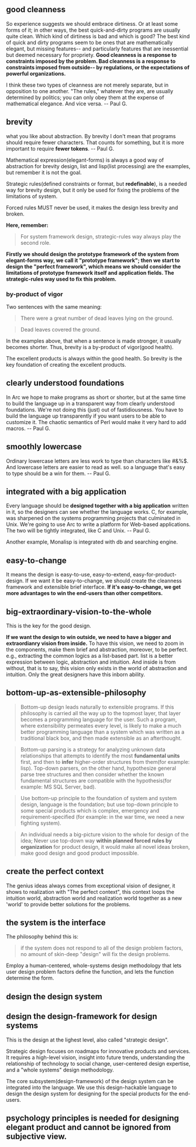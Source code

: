 
## good cleanness
So experience suggests we should embrace dirtiness. 
Or at least some forms of it; in other ways, the best quick-and-dirty programs are usually quite clean. 
Which kind of dirtiness is bad and which is good? The best kind of quick and dirty programs seem to be ones 
that are mathematically elegant, but missing features-- and particularly features that are inessential 
but deemed necessary for propriety. **Good cleanness is a response to constraints imposed by the problem. 
Bad cleanness is a response to constraints imposed from outside-- by regulations, or the expectations of 
powerful organizations.**

I think these two types of cleanness are not merely separate, but in opposition to one another. 
"The rules," whatever they are, are usually determined by politics; 
you can only obey them at the expense of mathematical elegance. And vice versa. -- Paul G.


## brevity 
what you like about abstraction.
By brevity I don't mean that programs should require fewer characters. 
That counts for something, but it is more important to require **fewer tokens**. -- Paul G.

Mathematical expression(elegant-forms) is always a good way of abstraction for brevity design, 
list and lisp(list processing) are the examples, but remember it is not the goal.

Strategic rules(defined constraints or format, but **redefinable**), is a needed way for brevity design, 
but it only be used for fixing the problems of the limitations of system.

Forced rules MUST never be used, it makes the design less brevity and broken.

**Here, remember:**
> For system framework design, strategic-rules way always play the second role.

**Firstly we should design the prototype framework of the system from elegant-forms way,
we call it "prototype framework"; then we start to design the "perfect framework",
which means we should consider the limitations of prototype framework itself and application fields.
The strategic-rules way used to fix this problem.**


### by-product of vigor
Two sentences with the same meaning:

> There were a great number of dead leaves lying on the ground.

> Dead leaves covered the ground.

In the examples above, that when a sentence is made stronger, it usually becomes shorter.
Thus, brevity is a by-product of vigor(good health).

The excellent products is always within the good health.
So brevity is the key foundation of creating the excellent products.


## clearly understood foundations
In Arc we hope to make programs as short or shorter, but at the same time to build 
the language up in a transparent way from clearly understood foundations. 
We're not doing this (just) out of fastidiousness. You have to build the language 
up transparently if you want users to be able to customize it. 
The chaotic semantics of Perl would make it very hard to add macros.  -- Paul G.


## smoothly lowercase
Ordinary lowercase letters are less work to type than characters like #&%$. 
And lowercase letters are easier to read as well. 
so a language that's easy to type should be a win for them.  -- Paul G.


## integrated with a big application
Every language should be **designed together with a big application** written in it, 
so the designers can see whether the language works. C, for example, 
was sharpened on the systems programming projects that culminated in Unix. 
We're going to use Arc to write a platform for Web-based applications. 
The two will be tightly integrated, like C and Unix.  -- Paul G.

Another example, Monalisp is integrated with db and searching engine.


## easy-to-change
It means the design is easy-to-use, easy-to-extend, easy-for-product-design.
If we want it be easy-to-change, we should create the cleanness framework and extensible brief interface.
**If it's easy-to-change, we get more advantages to win the end-users than other competitors.**


## big-extraordinary-vision-to-the-whole
This is the key for the good design.

**If we want the design to win outside, we need to have a bigger and extraordianry vision from inside.**
To have this vision, we need to zoom in the components, make them brief and abstraction, moreover, to be perfect.
e.g., extracting the common logics as a list-based part.
list is a better expression between logic, abstraction and intuition.
And inside is from without, that is to say, this vision only exists in the world of abstraction and intuition.
Only the great designers have this inborn ability.


## bottom-up-as-extensible-philosophy
> Bottom-up design leads naturally to extensible programs.
If this philosophy is carried all the way up to the topmost layer, that layer becomes 
a programming language for the user. Such a program, where extensibility permeates every level, 
is likely to make a much better programming language than a system which was written 
as a traditional black box, and then made extensible as an afterthought.

> Bottom-up parsing is a strategy for analyzing unknown data relationships that attempts 
to identify the most **fundamental units** first, and then to **infer** higher-order 
structures from them(for example: lisp). Top-down parsers, on the other hand, hypothesize 
general parse tree structures and then consider whether the known fundamental structures 
are compatible with the hypothesis(for example: MS SQL Server, bad). 

> Use bottom-up principle to the foundation of system and system design, 
language is the foundation; but use top-down principle to some special products which is 
complex, emergency and requirement-specified (for example: in the war time, we need a new 
fighting system).

> An individual needs a big-picture vision to the whole for design of the idea; 
Never use top-down way **within planned forced rules by organization** for product design, 
it would make all novel ideas broken, make good design and good product impossible.


## create the perfect context

The genius ideas always comes from exceptional vision of designer, it shows to realization 
with "The perfect context", this context loops the intuition world, abstraction world and 
realization world together as a new 'world' to provide better solutions for the problems.


## the system is the interface
The philosophy behind this is:

> if the system does not respond to all of the design problem factors, 
no amount of skin-deep "design" will fix the design problems.

Employ a human-centered, whole-systems design methodology that lets user design
problem factors define the function, and lets the function determine the form.


## design the design system
## design the design-framework for design systems
This is the design at the lighest level, also called "strategic design".

Strategic design focuses on roadmaps for innovative products and services.
It requires a high-level vision, insight into future trends, understanding the 
relationship of technology to social change, 
user-centered design expertise, and a "whole systems" design methodology.

The core subsystem(design-framework) of the design system can be integrated into the language.
We use this design-hackable language to design the design system for designing 
for the special products for the end-users.

## psychology principles is needed for designing elegant product and cannot be ignored from subjective view.


